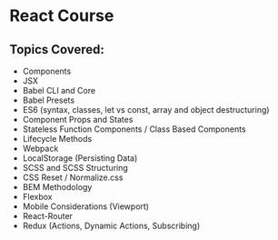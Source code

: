 # React Course

## Topics Covered:

* Components
* JSX
* Babel CLI and Core
* Babel Presets
* ES6 (syntax, classes, let vs const, array and object destructuring)
* Component Props and States
* Stateless Function Components / Class Based Components
* Lifecycle Methods
* Webpack
* LocalStorage (Persisting Data)
* SCSS and SCSS Structuring
* CSS Reset / Normalize.css
* BEM Methodology
* Flexbox
* Mobile Considerations (Viewport)
* React-Router
* Redux (Actions, Dynamic Actions, Subscribing)